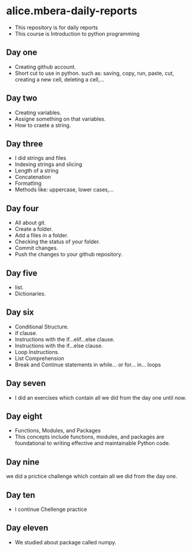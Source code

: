 # alice.mbera-daily-reports
- This repository is for daily reports 
- This course is Introduction to python programming 
## Day one
- Creating github account.
- Short cut to use in python. such as: saving, copy, run, paste, cut, creating a new cell, deleting a cell,...
## Day two
- Creating variables.
- Assigne something on that variables.
-  How to craete a string.
## Day three
 - I did strings and files
 - Indexing strings and slicing
 - Length of a string
 - Concatenation
 -  Formatting
 - Methods like: uppercase, lower cases,...  

## Day four
- All about git.
- Create a folder.
- Add a files in a folder.
- Checking the status of your folder.
- Commit changes. 
- Push the changes to your github repository.

## Day five
- list.
- Dictionaries.

## Day six
-  Conditional Structure.
-  if clause.
-  Instructions with the if...elif...else clause.
-  Instructions with the if...else clause.
-  Loop Instructions.
-  List Comprehension
-  Break and Continue statements in while... or for... in... loops

## Day seven
- I did an exercises which contain all we did from the day one until now.
## Day eight
- Functions, Modules, and Packages
- This concepts include functions, modules, and packages are foundational to writing effective and maintainable Python code.
## Day nine 
we did a prictice challenge which contain all we did from the day one.
## Day ten
- I continue Chellenge practice
## Day eleven
- We studied about package called numpy. 

    
